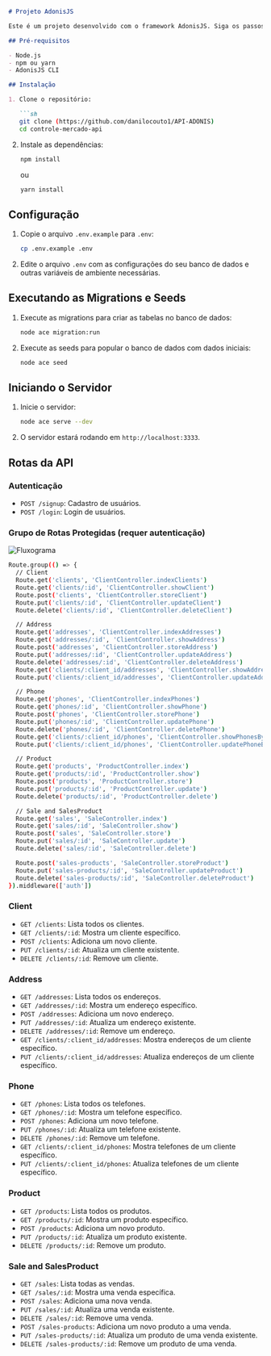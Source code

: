 ```markdown
# Projeto AdonisJS

Este é um projeto desenvolvido com o framework AdonisJS. Siga os passos abaixo para configurar e iniciar o projeto.

## Pré-requisitos

- Node.js
- npm ou yarn
- AdonisJS CLI

## Instalação

1. Clone o repositório:

   ```sh
   git clone (https://github.com/danilocouto1/API-ADONIS)
   cd controle-mercado-api
   ```

2. Instale as dependências:

   ```sh
   npm install
   ```

   ou

   ```sh
   yarn install
   ```

## Configuração

1. Copie o arquivo `.env.example` para `.env`:

   ```sh
   cp .env.example .env
   ```

2. Edite o arquivo `.env` com as configurações do seu banco de dados e outras variáveis de ambiente necessárias.

## Executando as Migrations e Seeds

1. Execute as migrations para criar as tabelas no banco de dados:

   ```sh
   node ace migration:run
   ```

2. Execute as seeds para popular o banco de dados com dados iniciais:

   ```sh
   node ace seed
   ```

## Iniciando o Servidor

1. Inicie o servidor:

   ```sh
   node ace serve --dev
   ```

2. O servidor estará rodando em `http://localhost:3333`.

## Rotas da API

### Autenticação

- `POST /signup`: Cadastro de usuários.
- `POST /login`: Login de usuários.

### Grupo de Rotas Protegidas (requer autenticação)


![Fluxograma]([https://uploaddeimagens.com.br/imagens/YS0d8cM](https://uploaddeimagens.com.br/images/004/815/759/original/Fluxograma.png?1722043049))


```sh
Route.group(() => {
  // Client
  Route.get('clients', 'ClientController.indexClients')
  Route.get('clients/:id', 'ClientController.showClient')
  Route.post('clients', 'ClientController.storeClient')
  Route.put('clients/:id', 'ClientController.updateClient')
  Route.delete('clients/:id', 'ClientController.deleteClient')

  // Address
  Route.get('addresses', 'ClientController.indexAddresses')
  Route.get('addresses/:id', 'ClientController.showAddress')
  Route.post('addresses', 'ClientController.storeAddress')
  Route.put('addresses/:id', 'ClientController.updateAddress')
  Route.delete('addresses/:id', 'ClientController.deleteAddress')
  Route.get('clients/:client_id/addresses', 'ClientController.showAddressesByClientId')
  Route.put('clients/:client_id/addresses', 'ClientController.updateAddressByClientId')

  // Phone
  Route.get('phones', 'ClientController.indexPhones')
  Route.get('phones/:id', 'ClientController.showPhone')
  Route.post('phones', 'ClientController.storePhone')
  Route.put('phones/:id', 'ClientController.updatePhone')
  Route.delete('phones/:id', 'ClientController.deletePhone')
  Route.get('clients/:client_id/phones', 'ClientController.showPhonesByClientId')
  Route.put('clients/:client_id/phones', 'ClientController.updatePhoneByClientId')

  // Product
  Route.get('products', 'ProductController.index')
  Route.get('products/:id', 'ProductController.show')
  Route.post('products', 'ProductController.store')
  Route.put('products/:id', 'ProductController.update')
  Route.delete('products/:id', 'ProductController.delete')

  // Sale and SalesProduct
  Route.get('sales', 'SaleController.index')
  Route.get('sales/:id', 'SaleController.show')
  Route.post('sales', 'SaleController.store')
  Route.put('sales/:id', 'SaleController.update')
  Route.delete('sales/:id', 'SaleController.delete')

  Route.post('sales-products', 'SaleController.storeProduct')
  Route.put('sales-products/:id', 'SaleController.updateProduct')
  Route.delete('sales-products/:id', 'SaleController.deleteProduct')
}).middleware(['auth'])
```

### Client

- `GET /clients`: Lista todos os clientes.
- `GET /clients/:id`: Mostra um cliente específico.
- `POST /clients`: Adiciona um novo cliente.
- `PUT /clients/:id`: Atualiza um cliente existente.
- `DELETE /clients/:id`: Remove um cliente.

### Address

- `GET /addresses`: Lista todos os endereços.
- `GET /addresses/:id`: Mostra um endereço específico.
- `POST /addresses`: Adiciona um novo endereço.
- `PUT /addresses/:id`: Atualiza um endereço existente.
- `DELETE /addresses/:id`: Remove um endereço.
- `GET /clients/:client_id/addresses`: Mostra endereços de um cliente específico.
- `PUT /clients/:client_id/addresses`: Atualiza endereços de um cliente específico.

### Phone

- `GET /phones`: Lista todos os telefones.
- `GET /phones/:id`: Mostra um telefone específico.
- `POST /phones`: Adiciona um novo telefone.
- `PUT /phones/:id`: Atualiza um telefone existente.
- `DELETE /phones/:id`: Remove um telefone.
- `GET /clients/:client_id/phones`: Mostra telefones de um cliente específico.
- `PUT /clients/:client_id/phones`: Atualiza telefones de um cliente específico.

### Product

- `GET /products`: Lista todos os produtos.
- `GET /products/:id`: Mostra um produto específico.
- `POST /products`: Adiciona um novo produto.
- `PUT /products/:id`: Atualiza um produto existente.
- `DELETE /products/:id`: Remove um produto.

### Sale and SalesProduct

- `GET /sales`: Lista todas as vendas.
- `GET /sales/:id`: Mostra uma venda específica.
- `POST /sales`: Adiciona uma nova venda.
- `PUT /sales/:id`: Atualiza uma venda existente.
- `DELETE /sales/:id`: Remove uma venda.
- `POST /sales-products`: Adiciona um novo produto a uma venda.
- `PUT /sales-products/:id`: Atualiza um produto de uma venda existente.
- `DELETE /sales-products/:id`: Remove um produto de uma venda.
```
